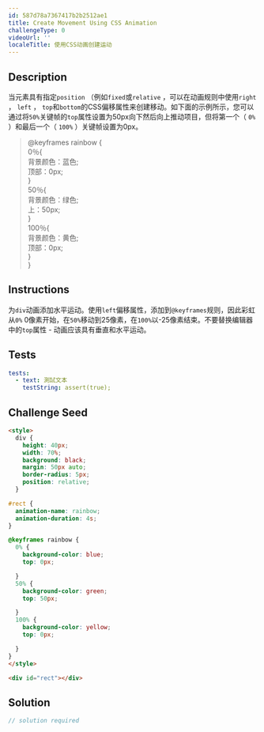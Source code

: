 ```yaml
---
id: 587d78a7367417b2b2512ae1
title: Create Movement Using CSS Animation
challengeType: 0
videoUrl: ''
localeTitle: 使用CSS动画创建运动
---
```


## Description
<section id="description">当元素具有指定<code>position</code> （例如<code>fixed</code>或<code>relative</code> ，可以在动画规则中使用<code>right</code> ， <code>left</code> ， <code>top</code>和<code>bottom</code>的CSS偏移属性来创建移动。如下面的示例所示，您可以通过将<code>50%</code>关键帧的<code>top</code>属性设置为50px向下然后向上推动项目，但将第一个（ <code>0%</code> ）和最后一个（ <code>100%</code> ）关键帧设置为0px。 <blockquote> @keyframes rainbow { <br> 0％{ <br>背景颜色：蓝色; <br>顶部：0px; <br> } <br> 50％{ <br>背景颜色：绿色; <br>上：50px; <br> } <br> 100％{ <br>背景颜色：黄色; <br>顶部：0px; <br> } <br> } </blockquote></section>

## Instructions
<section id="instructions">为<code>div</code>动画添加水平运动。使用<code>left</code>偏移属性，添加到<code>@keyframes</code>规则，因此彩虹从<code>0%</code> 0像素开始，在<code>50%</code>移动到25像素，在<code>100%</code>以-25像素结束。不要替换编辑器中的<code>top</code>属性 - 动画应该具有垂直和水平运动。 </section>

## Tests
<section id='tests'>

```yml
tests:
  - text: 測試文本
    testString: assert(true);

```

</section>

## Challenge Seed
<section id='challengeSeed'>

<div id='html-seed'>

```html
<style>
  div {
    height: 40px;
    width: 70%;
    background: black;
    margin: 50px auto;
    border-radius: 5px;
    position: relative;
  }

#rect {
  animation-name: rainbow;
  animation-duration: 4s;
}

@keyframes rainbow {
  0% {
    background-color: blue;
    top: 0px;

  }
  50% {
    background-color: green;
    top: 50px;

  }
  100% {
    background-color: yellow;
    top: 0px;

  }
}
</style>

<div id="rect"></div>

```

</div>



</section>

## Solution
<section id='solution'>

```js
// solution required
```
</section>
